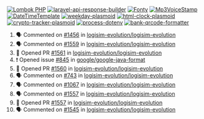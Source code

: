 [![Lombok PHP](https://github-readme-stats.vercel.app/api/pin/?username=MarcinOrlowski&repo=lombok-php&theme=default&hide_border=true&title_color=87c9c3&text_color=62696d&icon_color=636a6d&bg_color=30393e)](https://github.com/MarcinOrlowski/lombok-php)
[![laravel-api-response-builder](https://github-readme-stats.vercel.app/api/pin/?username=MarcinOrlowski&repo=laravel-api-response-builder&theme=default&hide_border=true&title_color=87c9c3&text_color=62696d&icon_color=636a6d&bg_color=30393e)](https://github.com/MarcinOrlowski/laravel-api-response-builder)
[![Fonty](https://github-readme-stats.vercel.app/api/pin/?username=MarcinOrlowski&repo=Fonty&theme=default&hide_border=true&title_color=87c9c3&text_color=62696d&icon_color=636a6d&bg_color=30393e)](https://github.com/MarcinOrlowski/Fonty)
[![Mp3VoiceStamp](https://github-readme-stats.vercel.app/api/pin/?username=MarcinOrlowski&repo=Mp3VoiceStamp&theme=default&hide_border=true&title_color=87c9c3&text_color=62696d&icon_color=636a6d&bg_color=30393e)](https://github.com/MarcinOrlowski/Mp3VoiceStamp)
[![DateTimeTemplate](https://github-readme-stats.vercel.app/api/pin/?username=MarcinOrlowski&repo=DateTimeTemplate&theme=default&hide_border=true&title_color=87c9c3&text_color=62696d&icon_color=636a6d&bg_color=30393e)](https://github.com/MarcinOrlowski/DateTimeTemplate)
[![weekday-plasmoid](https://github-readme-stats.vercel.app/api/pin/?username=MarcinOrlowski&repo=weekday-plasmoid&theme=default&hide_border=true&title_color=87c9c3&text_color=62696d&icon_color=636a6d&bg_color=30393e)](https://github.com/MarcinOrlowski/weekday-plasmoid)
[![html-clock-plasmoid](https://github-readme-stats.vercel.app/api/pin/?username=MarcinOrlowski&repo=html-clock-plasmoid&theme=default&hide_border=true&title_color=87c9c3&text_color=62696d&icon_color=636a6d&bg_color=30393e)](https://github.com/MarcinOrlowski/html-clock-plasmoid)
[![crypto-tracker-plasmoid](https://github-readme-stats.vercel.app/api/pin/?username=MarcinOrlowski&repo=crypto-tracker-plasmoid&theme=default&hide_border=true&title_color=87c9c3&text_color=62696d&icon_color=636a6d&bg_color=30393e)](https://github.com/MarcinOrlowski/crypto-tracker-plasmoid)
[![process-dotenv](https://github-readme-stats.vercel.app/api/pin/?username=MarcinOrlowski&repo=process-dotenv&theme=default&hide_border=true&title_color=87c9c3&text_color=62696d&icon_color=636a6d&bg_color=30393e)](https://github.com/MarcinOrlowski/process-dotenv)
[![bank-qrcode-formatter](https://github-readme-stats.vercel.app/api/pin/?username=MarcinOrlowski&repo=bank-qrcode-formatter&theme=default&hide_border=true&title_color=87c9c3&text_color=62696d&icon_color=636a6d&bg_color=30393e)](https://github.com/MarcinOrlowski/bank-qrcode-formatter)

<!--START_SECTION:activity-->
1. 🗣 Commented on [#1456](https://github.com/logisim-evolution/logisim-evolution/issues/1456) in [logisim-evolution/logisim-evolution](https://github.com/logisim-evolution/logisim-evolution)
2. 🗣 Commented on [#1559](https://github.com/logisim-evolution/logisim-evolution/issues/1559) in [logisim-evolution/logisim-evolution](https://github.com/logisim-evolution/logisim-evolution)
3. 💪 Opened PR [#1561](https://github.com/logisim-evolution/logisim-evolution/pull/1561) in [logisim-evolution/logisim-evolution](https://github.com/logisim-evolution/logisim-evolution)
4. ❗️ Opened issue [#845](https://github.com/google/google-java-format/issues/845) in [google/google-java-format](https://github.com/google/google-java-format)
5. 💪 Opened PR [#1560](https://github.com/logisim-evolution/logisim-evolution/pull/1560) in [logisim-evolution/logisim-evolution](https://github.com/logisim-evolution/logisim-evolution)
6. 🗣 Commented on [#743](https://github.com/logisim-evolution/logisim-evolution/issues/743) in [logisim-evolution/logisim-evolution](https://github.com/logisim-evolution/logisim-evolution)
7. 🗣 Commented on [#1067](https://github.com/logisim-evolution/logisim-evolution/issues/1067) in [logisim-evolution/logisim-evolution](https://github.com/logisim-evolution/logisim-evolution)
8. 🗣 Commented on [#1557](https://github.com/logisim-evolution/logisim-evolution/issues/1557) in [logisim-evolution/logisim-evolution](https://github.com/logisim-evolution/logisim-evolution)
9. 💪 Opened PR [#1557](https://github.com/logisim-evolution/logisim-evolution/pull/1557) in [logisim-evolution/logisim-evolution](https://github.com/logisim-evolution/logisim-evolution)
10. 🗣 Commented on [#1545](https://github.com/logisim-evolution/logisim-evolution/issues/1545) in [logisim-evolution/logisim-evolution](https://github.com/logisim-evolution/logisim-evolution)
<!--END_SECTION:activity-->
